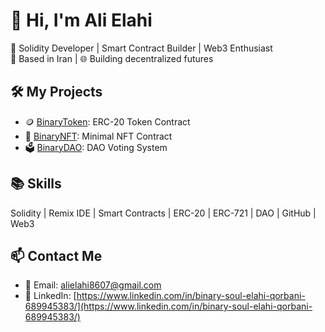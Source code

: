 # 👋 Hi, I'm Ali Elahi

🔗 Solidity Developer | Smart Contract Builder | Web3 Enthusiast  
📍 Based in Iran | 🌐 Building decentralized futures

## 🛠️ My Projects
- 🪙 [BinaryToken](https://github.com/AliElahiBinarySoul86/BinaryToken): ERC-20 Token Contract  
- 🎨 [BinaryNFT](https://github.com/AliElahiBinarySoul86/binaryNFT): Minimal NFT Contract  
- 🗳️ [BinaryDAO](https://github.com/AliElahiBinarySoul86/binaryDAO): DAO Voting System

## 📚 Skills
Solidity | Remix IDE | Smart Contracts | ERC-20 | ERC-721 | DAO | GitHub | Web3

## 📫 Contact Me
- 📧 Email: alielahi8607@gmail.com  
- 💼 LinkedIn: [https://www.linkedin.com/in/binary-soul-elahi-qorbani-689945383/](https://www.linkedin.com/in/binary-soul-elahi-qorbani-689945383/)
